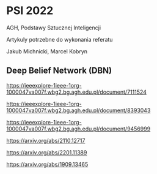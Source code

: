# PSI 2022
AGH, Podstawy Sztucznej Inteligencji

Artykuly potrzebne do wykonania referatu

Jakub Michnicki, Marcel Kobryn

## Deep Belief Network (DBN)

https://ieeexplore-1ieee-1org-1000047va007f.wbg2.bg.agh.edu.pl/document/7111524

https://ieeexplore-1ieee-1org-1000047va007f.wbg2.bg.agh.edu.pl/document/8393043

https://ieeexplore-1ieee-1org-1000047va007f.wbg2.bg.agh.edu.pl/document/9456999

https://arxiv.org/abs/2110.12717

https://arxiv.org/abs/2201.11389

https://arxiv.org/abs/1909.13465

